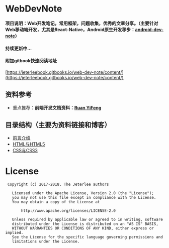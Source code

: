 # WebDevNote

**项目说明：Web开发笔记，常用框架，问题收集，优秀的文章分享。（主要针对Web移动端开发，尤其是React-Native，Android原生开发移步：**[**android-dev-note**](https://github.com/jeterlee/android-dev-note)**）**

#### 持续更新中...

#### 附加gitbook快速阅读地址
[https://jeterleebook.gitbooks.io/web-dev-note/content/](https://jeterleebook.gitbooks.io/web-dev-note/content/)


## 资料参考

* 重点推荐：**前端开发文档资料：**[**Ruan YiFeng**](https://github.com/ruanyf)


## 目录结构（主要为资料链接和博客）

* [前言介绍](README.md)
* [HTML与HTML5](document/chapter1.md)
* [CSS与CSS3](document/chapter2.md)


# License

```
 Copyright (c) 2017-2018, The Jeterlee authors 

   Licensed under the Apache License, Version 2.0 (the "License");
   you may not use this file except in compliance with the License.
   You may obtain a copy of the License at

       http://www.apache.org/licenses/LICENSE-2.0

   Unless required by applicable law or agreed to in writing, software
   distributed under the License is distributed on an "AS IS" BASIS,
   WITHOUT WARRANTIES OR CONDITIONS OF ANY KIND, either express or implied.
   See the License for the specific language governing permissions and
   limitations under the License.
```



